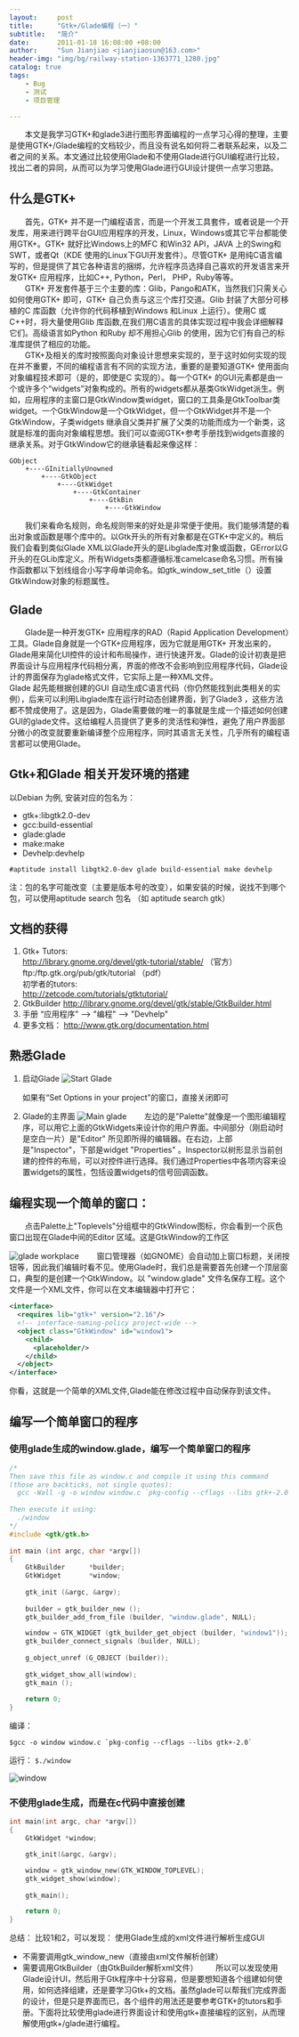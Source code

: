 ```yaml
---
layout:     post
title:      "Gtk+/Glade编程（一）"  
subtitle:   "简介"
date:       2011-01-18 16:08:00 +08:00
author:     "Sun Jianjiao <jianjiaosun@163.com>"
header-img: "img/bg/railway-station-1363771_1280.jpg"
catalog: true
tags:
    - Bug
    - 测试
    - 项目管理

---
```


　　本文是我学习GTK+和glade3进行图形界面编程的一点学习心得的整理，主要是使用GTK+/Glade编程的文档较少，而且没有说名如何将二者联系起来，以及二者之间的关系。本文通过比较使用Glade和不使用Glade进行GUI编程进行比较，找出二者的异同，从而可以为学习使用Glade进行GUI设计提供一点学习思路。

## 什么是GTK+
　　首先，GTK+ 并不是一门编程语言，而是一个开发工具套件，或者说是一个开发库，用来进行跨平台GUI应用程序的开发，Linux，Windows或其它平台都能使用GTK+。GTK+ 就好比Windows上的MFC 和Win32 API，JAVA 上的Swing和SWT，或者Qt（KDE 使用的Linux下GUI开发套件）。尽管GTK+ 是用纯C语言编写的，但是提供了其它各种语言的捆绑，允许程序员选择自己喜欢的开发语言来开发GTK+ 应用程序，比如C++, Python，Perl， PHP，Ruby等等。  
　　GTK+ 开发套件基于三个主要的库：Glib，Pango和ATK，当然我们只需关心如何使用GTK+ 即可，GTK+ 自己负责与这三个库打交道。Glib 封装了大部分可移植的C 库函数（允许你的代码移植到Windows 和Linux 上运行）。使用C 或C++时，将大量使用Glib 库函数,在我们用C语言的具体实现过程中我会详细解释它们。高级语言如Python 和Ruby 却不用担心Glib 的使用，因为它们有自己的标准库提供了相应的功能。  
　　GTK+及相关的库时按照面向对象设计思想来实现的，至于这时如何实现的现在并不重要，不同的编程语言有不同的实现方法，重要的是要知道GTK+ 使用面向对象编程技术即可（是的，即使是C 实现的）。每一个GTK+ 的GUI元素都是由一个或许多个“widgets”对象构成的。所有的widgets都从基类GtkWidget派生。例如，应用程序的主窗口是GtkWindow类widget，窗口的工具条是GtkToolbar类widget。一个GtkWindow是一个GtkWidget，但一个GtkWidget并不是一个GtkWindow，子类widgets 继承自父类并扩展了父类的功能而成为一个新类，这就是标准的面向对象编程思想。我们可以查阅GTK+参考手册找到widgets直接的继承关系。对于GtkWindow它的继承链看起来像这样：

```
GObject
    +----GInitiallyUnowned
        +----GtkObject
            +----GtkWidget
                +----GtkContainer
                    +----GtkBin
                        +----GtkWindow
```  
　　我们来看命名规则，命名规则带来的好处是非常便于使用。我们能够清楚的看出对象或函数是哪个库中的。以Gtk开头的所有对象都是在GTK+中定义的。稍后我们会看到类似Glade XML以Glade开头的是Libglade库对象或函数，GError以G开头的在GLib库定义。所有Widgets类都遵循标准camelcase命名习惯。所有操作函数都以下划线组合小写字母单词命名。如gtk_window_set_title（）设置GtkWindow对象的标题属性。

## Glade
　　Glade是一种开发GTK+ 应用程序的RAD（Rapid Application Development）工具。Glade自身就是一个GTK+应用程序，因为它就是用GTK+ 开发出来的，Glade用来简化UI控件的设计和布局操作，进行快速开发。Glade的设计初衷是把界面设计与应用程序代码相分离，界面的修改不会影响到应用程序代码，Glade设计的界面保存为glade格式文件，它实际上是一种XML文件。  
Glade 起先能根据创建的GUI 自动生成C语言代码（你仍然能找到此类相关的实例），后来可以利用Libglade库在运行时动态创建界面，到了Glade3 ，这些方法都不赞成使用了。这是因为，Glade需要做的唯一的事就是生成一个描述如何创建GUI的glade文件。这给编程人员提供了更多的灵活性和弹性，避免了用户界面部分微小的改变就要重新编译整个应用程序，同时其语言无关性，几乎所有的编程语言都可以使用Glade。

## Gtk+和Glade 相关开发环境的搭建
以Debian 为例, 安装对应的包名为：  

* gtk+:libgtk2.0-dev  
* gcc:build-essential  
* glade:glade  
* make:make  
* Devhelp:devhelp  

` #aptitude install libgtk2.0-dev glade build-essential make devhelp `

注：包的名字可能改变（主要是版本号的改变），如果安装的时候，说找不到哪个包，可以使用aptitude search 包名  （如 aptitude search gtk）

## 文档的获得
1. Gtk+ Tutors:  
   http://library.gnome.org/devel/gtk-tutorial/stable/   （官方）  
   ftp:/ftp.gtk.org/pub/gtk/tutorial                     （pdf）  
   初学者的tutors:  
   http://zetcode.com/tutorials/gtktutorial/  
2. GtkBuilder
   http://library.gnome.org/devel/gtk/stable/GtkBuilder.html  
3. 手册
 “应用程序” --> "编程" --> "Devhelp"  
4. 更多文档：
   http://www.gtk.org/documentation.html

## 熟悉Glade
1. 启动Glade 
	![Start Glade](/img/post/gtk/start-glade.png)

	如果有“Set Options in your project”的窗口，直接关闭即可

2. Glade的主界面
	![Main glade](/img/post/gtk/glade-main.png) 
	　　左边的是"Palette"就像是一个图形编辑程序，可以用它上面的GtkWidgets来设计你的用户界面。中间部分（刚启动时是空白一片）是"Editor" 所见即所得的编辑器。在右边，上部是"Inspector"，下部是widget "Properties" 。Inspector以树形显示当前创建的控件的布局，可以对控件进行选择。我们通过Properties中各项内容来设置widgets的属性，包括设置widgets的信号回调函数。

## 编程实现一个简单的窗口：
　　点击Palette上"Toplevels"分组框中的GtkWindow图标，你会看到一个灰色窗口出现在Glade中间的Editor 区域。这是GtkWindow的工作区

![glade workplace](/img/post/gtk/glade-workplace.png)
 　　窗口管理器（如GNOME）会自动加上窗口标题，关闭按钮等，因此我们编辑时看不见。使用Glade时，我们总是需要首先创建一个顶层窗口，典型的是创建一个GtkWindow。以 "window.glade" 文件名保存工程。这个文件是一个XML文件，你可以在文本编辑器中打开它：

```xml
<interface>
  <requires lib="gtk+" version="2.16"/>
  <!-- interface-naming-policy project-wide -->
  <object class="GtkWindow" id="window1">
    <child>
      <placeholder/>
    </child>
  </object>
</interface> 
```  

你看，这就是一个简单的XML文件,Glade能在修改过程中自动保存到该文件。

## 编写一个简单窗口的程序
### 使用glade生成的window.glade，编写一个简单窗口的程序  

```c
/*
Then save this file as window.c and compile it using this command
(those are backticks, not single quotes):
  gcc -Wall -g -o window window.c `pkg-config --cflags --libs gtk+-2.0`
  
Then execute it using:
  ./window
*/
#include <gtk/gtk.h>
 
int main (int argc, char *argv[])
{
    GtkBuilder      *builder;
    GtkWidget       *window;
 
    gtk_init (&argc, &argv);
 
    builder = gtk_builder_new ();
    gtk_builder_add_from_file (builder, "window.glade", NULL);

    window = GTK_WIDGET (gtk_builder_get_object (builder, "window1"));
    gtk_builder_connect_signals (builder, NULL);
 
    g_object_unref (G_OBJECT (builder));
        
    gtk_widget_show_all(window);                
    gtk_main ();
 
    return 0;
}
```  

编译：
```
$gcc -o window window.c `pkg-config --cflags --libs gtk+-2.0`  
```

运行：
` $./window `  

![window](/img/post/gtk/gtk-window.jpg)

### 不使用glade生成，而是在c代码中直接创建  

```c
int main(int argc, char *argv[])
{
    GtkWidget *window;

    gtk_init(&argc, &argv);

    window = gtk_window_new(GTK_WINDOW_TOPLEVEL);
    gtk_widget_show(window);
    
    gtk_main();

    return 0;
}
```

总结： 比较1和2，可以发现：
使用Glade生成的xml文件进行解析生成GUI  
* 不需要调用gtk_window_new（直接由xml文件解析创建）
* 需要调用GtkBuilder（由GtkBuilder解析xml文件）
      　　所以可以发现使用Glade设计UI，然后用于Gtk程序中十分容易，但是要想知道各个组建如何使用，如何选择组建，还是要学习Gtk+的文档。虽然glade可以帮我们完成界面的设计，但是只是界面而已，各个组件的用法还是要参考GTK+的tutors和手册。下面将比较使用glade进行界面设计和使用gtk+直接编程的区别，从而理解使用gtk+/glade进行编程。

